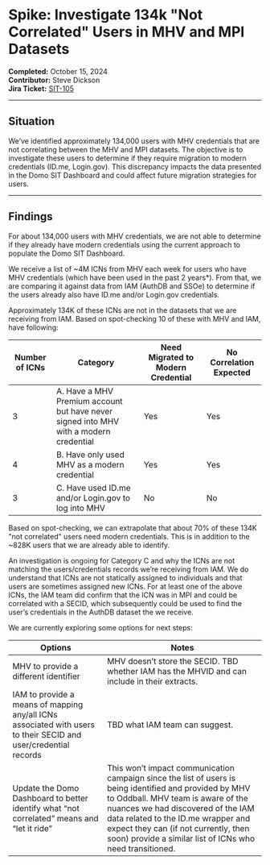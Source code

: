 # Spike: Investigate 134k "Not Correlated" Users in MHV and MPI Datasets  
**Completed:** October 15, 2024  
**Contributor:** Steve Dickson  
**Jira Ticket:** [SIT-105](https://jira.devops.va.gov/secure/RapidBoard.jspa?rapidView=12843&projectKey=SIT&view=detail&selectedIssue=SIT-105#)

---

## Situation  
We’ve identified approximately 134,000 users with MHV credentials that are not correlating between the MHV and MPI datasets. The objective is to investigate these users to determine if they require migration to modern credentials (ID.me, Login.gov). This discrepancy impacts the data presented in the Domo SIT Dashboard and could affect future migration strategies for users.

---

## Findings  

For about 134,000 users with MHV credentials, we are not able to determine if they already have modern credentials using the current approach to populate the Domo SIT Dashboard. 
 
We receive a list of ~4M ICNs from MHV each week for users who have MHV credentials (which have been used in the past 2 years*). From that, we are comparing it against data from IAM (AuthDB and SSOe) to determine if the users already also have ID.me and/or Login.gov credentials.  

Approximately 134K of these ICNs are not in the datasets that we are receiving from IAM. Based on spot-checking 10 of these with MHV and IAM, have following:

| **Number of ICNs** | **Category** | **Need Migrated to Modern Credential** | **No Correlation Expected** |
| ------------------ | ------------ | ------------------------------------- | -------------------------- |
| 3 | A. Have a MHV Premium account but have never signed into MHV with a modern credential | Yes | Yes |
| 4 | B. Have only used MHV as a modern credential | Yes | Yes |
| 3 | C. Have used ID.me and/or Login.gov to log into MHV | No | No |

Based on spot-checking, we can extrapolate that about 70% of these 134K "not correlated" users need modern credentials. This is in addition to the ~828K users that we are already able to identify.  

An investigation is ongoing for Category C and why the ICNs are not matching the users/credentials records we’re receiving from IAM. We do understand that ICNs are not statically assigned to individuals and that users are sometimes assigned new ICNs. For at least one of the above ICNs, the IAM team did confirm that the ICN was in MPI and could be correlated with a SECID, which subsequently could be used to find the user’s credentials in the AuthDB dataset the we receive.  

We are currently exploring some options for next steps:

| **Options** | **Notes** |
| ----------- | --------- |
| MHV to provide a different identifier | MHV doesn’t store the SECID.  TBD whether IAM has the MHVID and can  include in their extracts. |
| IAM to provide a means of mapping any/all ICNs associated with users to their SECID and user/credential records | TBD what IAM team can suggest. |
| Update the Domo Dashboard to better identify what “not correlated” means and “let it ride” | This won’t impact communication campaign since the list of  users is being identified and provided by MHV to Oddball. MHV team is aware of the nuances we had discovered of the IAM data related to the ID.me wrapper and expect they can (if not currently, then soon) provide a similar list of ICNs who need transitioned. |

